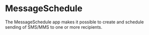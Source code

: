 # MessageSchedule
The MessageSchedule app makes it possible to create and schedule sending of SMS/MMS to one or more recipients.
